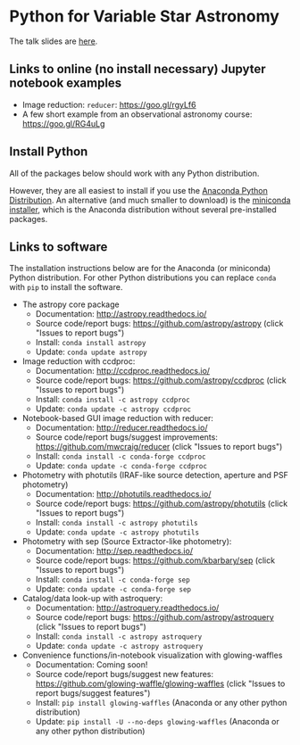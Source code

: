 # Python for Variable Star Astronomy

The talk slides are [here](craig-aavso-fall-2017.pdf).

## Links to online (no install necessary) Jupyter notebook examples

+ Image reduction: `reducer`: https://goo.gl/rgyLf6
+ A few short example from an observational astronomy course: https://goo.gl/RG4uLg

## Install Python

All of the packages below should work with any Python distribution.

However, they are all easiest to install if you use the [Anaconda Python Distribution](https://www.anaconda.com/download/#macos). An alternative (and much smaller to download) is the [miniconda installer](https://conda.io/miniconda.html), which is the Anaconda distribution without several pre-installed packages.

## Links to software

The installation instructions below are for the Anaconda (or miniconda) Python distribution. For other Python distributions you can replace `conda` with `pip` to install the software.

+ The astropy core package
    * Documentation: http://astropy.readthedocs.io/
    * Source code/report bugs: https://github.com/astropy/astropy (click "Issues to report bugs")
    * Install: `conda install astropy`
    * Update: `conda update astropy`
+ Image reduction with ccdproc:
    * Documentation: http://ccdproc.readthedocs.io/
    * Source code/report bugs: https://github.com/astropy/ccdproc (click "Issues to report bugs")
    * Install: `conda install -c astropy ccdproc`
    * Update: `conda update -c astropy ccdproc`
+ Notebook-based GUI image reduction with reducer:
    * Documentation: http://reducer.readthedocs.io/
    * Source code/report bugs/suggest improvements: https://github.com/mwcraig/reducer (click "Issues to report bugs")
    * Install: `conda install -c conda-forge ccdproc`
    * Update: `conda update -c conda-forge ccdproc`
+ Photometry with photutils (IRAF-like source detection, aperture and PSF photometry)
    * Documentation: http://photutils.readthedocs.io/
    * Source code/report bugs: https://github.com/astropy/photutils (click "Issues to report bugs")
    * Install: `conda install -c astropy photutils`
    * Update: `conda update -c astropy photutils`
+ Photometry with sep (Source Extractor-like photometry):
    * Documentation: http://sep.readthedocs.io/
    * Source code/report bugs: https://github.com/kbarbary/sep (click "Issues to report bugs")
    * Install: `conda install -c conda-forge sep`
    * Update: `conda update -c conda-forge sep`
+ Catalog/data look-up with astroquery:
    * Documentation: http://astroquery.readthedocs.io/
    * Source code/report bugs: https://github.com/astropy/astroquery (click "Issues to report bugs")
    * Install: `conda install -c astropy astroquery`
    * Update: `conda update -c astropy astroquery`
+ Convenience functions/in-notebook visualization with glowing-waffles
    * Documentation: Coming soon!
    * Source code/report bugs/suggest new features: https://github.com/glowing-waffle/glowing-waffles (click "Issues to report bugs/suggest features")
    * Install: `pip install glowing-waffles` (Anaconda or any other python distribution)
    * Update: `pip install -U --no-deps glowing-waffles` (Anaconda or any other python distribution)
